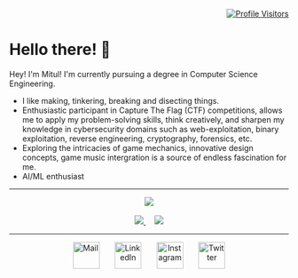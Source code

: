 <!--  Hey there! Stalking my README ay? XD Carry on...  -->

<p align = "right">
  <a href="https://github.com/Mitul-Joby">  
  <img src ="https://komarev.com/ghpvc/?username=Mitul-Joby&color=2266aa&style=flat" alt="Profile Visitors"/>
  </a>
</p>

# Hello there! 👋

Hey! I'm Mitul! I'm currently pursuing a degree in Computer Science Engineering.

- I like making, tinkering, breaking and disecting things. 
- Enthusiastic participant in Capture The Flag (CTF) competitions, allows me to apply my problem-solving skills, think creatively, and sharpen my knowledge in cybersecurity domains such as web-exploitation, binary exploitation, reverse engineering, cryptography, forensics, etc.
- Exploring the intricacies of game mechanics, innovative design concepts, game music intergration is a source of endless fascination for me. 
- AI/ML enthusiast
<!-- Itch page soon? -->

<hr/>

<!-- <p align = "center">
  <a href="https://github.com/Mitul-Joby">  
  <img src="https://github-readme-stats.vercel.app/api/?username=Mitul-Joby&show_icons=true&title_color=fff&icon_color=2266aa&text_color=9f9f9f&bg_color=151515" />
  </a>
  <br/>
  <br/>
  <a href="https://github.com/Mitul-Joby">  
  <img src="https://github-readme-stats.vercel.app/api/top-langs/?username=Mitul-Joby&layout=compact&title_color=fff&text_color=9f9f9f&bg_color=151515&border_color=ffffff&card_width=444" />
  </a>
</p> -->

<p align = "center">
  <a href="https://github.com/Mitul-Joby">
  <img src="https://github-profile-summary-cards.vercel.app/api/cards/profile-details?username=Mitul-Joby&theme=nord_dark" />
  </a>
  <br/>
  <br/>
  <a href="https://github.com/Mitul-Joby">
  <img src="https://github-profile-summary-cards.vercel.app/api/cards/repos-per-language?username=Mitul-Joby&theme=nord_dark" />
  </a>
  &nbsp;
  &nbsp;
  <a href="https://github.com/Mitul-Joby">
  <img src="https://github-profile-summary-cards.vercel.app/api/cards/most-commit-language?username=Mitul-Joby&theme=nord_dark" />
  </a>
</p>

<hr/>

<p align = "center">
  <a
    title="E-Mail Mitul"
    href="mailto:its.mitul.joby@gmail.com?Subject=Hey%20Mitul!"
    ><img
      id="Mail"
      alt="Mail"
      src="https://mitul-joby.github.io/static/images/Mail-Color.png"
      height="48"
  /></a>
  &nbsp;
  &nbsp;
  &nbsp;
  <a
    title="Mitul on LinkedIn"
    href="https://www.linkedin.com/in/mituljoby/"
    ><img
      id="LinkedIn"
      alt="LinkedIn"
      src="https://mitul-joby.github.io/static/images/LinkedIn-Logo.png"
      height="48"
  /></a> 
  &nbsp;
  &nbsp;
  &nbsp;
  <a
    title="Mitul on Instagram"
    href="https://www.instagram.com/mituljoby/"
    ><img
      id="Instagram"
      alt="Instagram"
      src="https://mitul-joby.github.io/static/images/Instagram-Logo-Minimal.png"
      height="48"
  /></a>
  &nbsp;
  &nbsp;
  &nbsp;
  <a title="Mitul on Twitter" href="https://twitter.com/mituljoby"
    ><img
      id="Twitter"
      alt="Twitter"
      src="https://mitul-joby.github.io/static/images/Twitter-Logo-Rounded-Blue.png"
      height="48"
  /></a>
</p>
